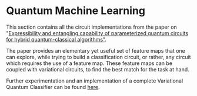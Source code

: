 # Quantum Machine Learning

This section contains all the circuit implementations from the paper on "[Expressibility and entangling capability of parameterized quantum circuits for hybrid quantum-classical algorithms"](https://arxiv.org/abs/1905.10876).

The paper provides an elementary yet useful set of feature maps that one can explore, while trying to build a classification circuit, or rather, any circuit which requires the use of a feature map. These feature maps can be coupled with variational circuits, to find the best match for the task at hand.

Further experimentation and an implementation of a complete Variational Quantum Classifier can be found [here](https://github.com/GlazeDonuts/Variational-Quantum-Classifier).
